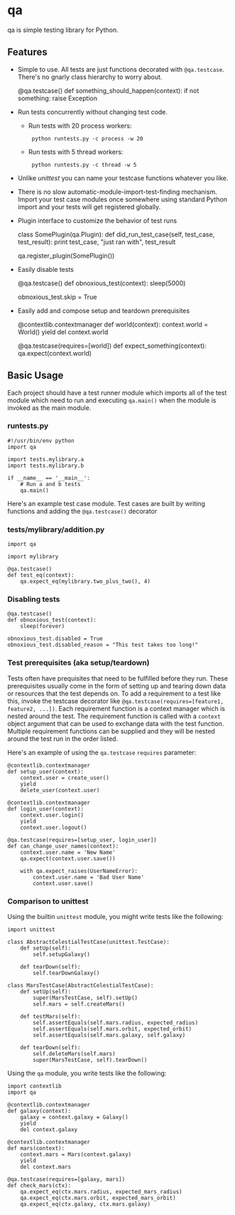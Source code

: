 # qa

qa is simple testing library for Python.

## Features

   * Simple to use.  All tests are just functions decorated with `@qa.testcase`.  There's no gnarly class hierarchy to worry about.

        @qa.testcase()
        def something_should_happen(context):
            if not something:
                raise Exception

   * Run tests concurrently without changing test code.
     * Run tests with 20 process workers:

            python runtests.py -c process -w 20

     * Run tests with 5 thread workers:

            python runtests.py -c thread -w 5

   * Unlike *unittest* you can name your testcase functions whatever you like.
   * There is no slow automatic-module-import-test-finding mechanism.  Import your test case modules once somewhere using standard Python import and your tests will get registered globally.
   * Plugin interface to customize the behavior of test runs

        class SomePlugin(qa.Plugin):
            def did_run_test_case(self, test_case, test_result):
                print test_case, "just ran with", test_result

        qa.register_plugin(SomePlugin())

   * Easily disable tests

        @qa.testcase()
        def obnoxious_test(context):
            sleep(5000)

        obnoxious_test.skip = True

   * Easily add and compose setup and teardown prerequisites

        @contextlib.contextmanager
        def world(context):
            context.world = World()
            yield
            del context.world

        @qa.testcase(requires=[world])
        def expect_something(context):
            qa.expect(context.world)

## Basic Usage

Each project should have a test runner module which imports all of the test module which need to run and executing `qa.main()` when the module is invoked as the main module.

### runtests.py 

    #!/usr/bin/env python
    import qa

    import tests.mylibrary.a
    import tests.mylibrary.b

    if __name__ == '__main__':
        # Run a and b tests
        qa.main()

Here's an example test case module.  Test cases are built by writing functions and adding the `@qa.testcase()` decorator 

### tests/mylibrary/addition.py

    import qa

    import mylibrary

    @qa.testcase()
    def test_eq(context):
        qa.expect_eq(mylibrary.two_plus_two(), 4)
 
### Disabling tests

    @qa.testcase()
    def obnoxious_test(context):
        sleep(forever)

    obnoxious_test.disabled = True
    obnoxious_test.disabled_reason = "This test takes too long!"

### Test prerequisites (aka setup/teardown)

Tests often have prequisites that need to be fulfilled before they run.  These prerequisites usually come in the form of setting up and tearing down data or resources that the test depends on.  To add a requirement to a test like this, invoke the testcase decorator like `@qa.testcase(requires=[feature1, feature2, ...])`.  Each requirement function is a context manager which is nested around the test.  The requirement function is called with a `context` object argument that can be used to exchange data with the test function.  Multiple requirement functions can be supplied and they will be nested around the test run in the order listed. 

Here's an example of using the `qa.testcase` `requires` parameter:

    @contextlib.contextmanager
    def setup_user(context):
        context.user = create_user()
        yield
        delete_user(context.user)

    @contextlib.contextmanager
    def login_user(context):
        context.user.login()
        yield
        context.user.logout()

    @qa.testcase(requires=[setup_user, login_user])
    def can_change_user_names(context):
        context.user.name = 'New Name'
        qa.expect(context.user.save())

        with qa.expect_raises(UserNameError):
            context.user.name = 'Bad User Name'
            context.user.save()

### Comparison to unittest

Using the builtin `unittest` module, you might write tests like the following:

    import unittest

    class AbstractCelestialTestCase(unittest.TestCase):
        def setUp(self):
            self.setupGalaxy()

        def tearDown(self):
            self.tearDownGalaxy()

    class MarsTestCase(AbstractCelestialTestCase):
        def setUp(self):
            super(MarsTestCase, self).setUp()
            self.mars = self.createMars()

        def testMars(self):
            self.assertEquals(self.mars.radius, expected_radius)
            self.assertEquals(self.mars.orbit, expected_orbit)
            self.assertEquals(self.mars.galaxy, self.galaxy)
 
        def tearDown(self):
            self.deleteMars(self.mars)
            super(MarsTestCase, self).tearDown()

Using the `qa` module, you write tests like the following:

    import contextlib
    import qa

    @contextlib.contextmanager
    def galaxy(context):
        galaxy = context.galaxy = Galaxy()
        yield
        del context.galaxy

    @contextlib.contextmanager
    def mars(context):
        context.mars = Mars(context.galaxy)
        yield
        del context.mars

    @qa.testcase(requires=[galaxy, mars])
    def check_mars(ctx):
        qa.expect_eq(ctx.mars.radius, expected_mars_radius)
        qa.expect_eq(ctx.mars.orbit, expected_mars_orbit)
        qa.expect_eq(ctx.galaxy, ctx.mars.galaxy)

